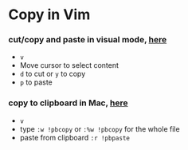 # Copy in Vim

### cut/copy and paste in visual mode, [here](http://vim.wikia.com/wiki/Copy,_cut_and_paste)

* `v`
* Move cursor to select content
* `d` to cut or `y` to copy
* `p` to paste

### copy to clipboard in Mac, [here](https://stackoverflow.com/questions/3961859/how-to-copy-to-clipboard-in-vim)

* `v`
* type `:w !pbcopy` or `:%w !pbcopy` for the whole file
* paste from clipboard `:r !pbpaste`
